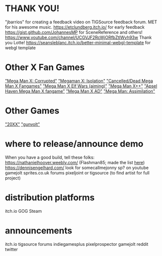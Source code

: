 
# THANK YOU!
"jbarrios" for creating a feedback video on TIGSource feedback forum.
MET for his awesome music.
https://etclundberg.itch.io/ for early feedback
https://gist.github.com/JohannesMP for SceneReference and others!
https://www.youtube.com/channel/UCGVJF2RcWjORfbZtlWvh93w Thank you Lotte!
https://seansleblanc.itch.io/better-minimal-webgl-template for webgl template

# Other X Fan Games
["Mega Man X: Corrupted"](http://www.megamanxcorrupted.com/)
["Megaman X: Isolation"](https://www.youtube.com/channel/UC2CSkCJMni7CuRLLmEGpKSw)
["Cancelled/Dead Mega Man X Fangames"](https://www.youtube.com/watch?v=PB8pMBSK8AU)
["Mega Man X Elf Wars (aiming)"](https://youtu.be/xGahhqoooT0?t=109)
["Mega Man X++"](https://www.youtube.com/watch?v=twI3res-obs)
["Apsel Haven Mega Man X fangame"](https://www.youtube.com/watch?v=CwW_cziXs4U)
["Mega Man X AD"](https://reploidsoft.blogspot.com/)
["Mega Man: Assimilation"](https://www.youtube.com/watch?v=y_18Gljz_ec)

# Other Games
["20XX"](https://store.steampowered.com/app/322110/20XX/)
["gunvolt"]()


# where to release/announce demo
When you have a good build, tell these folks:
https://nathanielhoover.weebly.com/  (Flashman85; made the list [here](https://sprites-inc.co.uk/thread-1505-page-8.html))
https://dennisengelhard.com/
look for somecallmejonny sp? on youtube
gamejolt
sprites.co.uk forums
pixeljoint or tigsource (to find artist for full project)
# distribution platforms
itch.io
GOG
Steam

# announcements
itch.io
tigsource forums
indiegamesplus
pixelprospector
gamejolt
reddit
twitter

